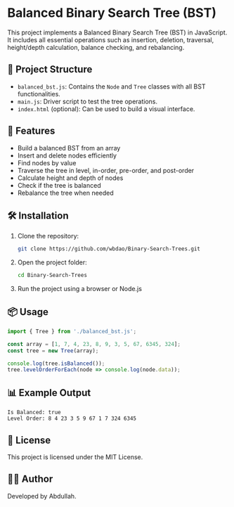 
# Balanced Binary Search Tree (BST)

This project implements a Balanced Binary Search Tree (BST) in JavaScript. It includes all essential operations such as insertion, deletion, traversal, height/depth calculation, balance checking, and rebalancing.

## 📁 Project Structure

- `balanced_bst.js`: Contains the `Node` and `Tree` classes with all BST functionalities.
- `main.js`: Driver script to test the tree operations.
- `index.html` (optional): Can be used to build a visual interface.

## 🚀 Features

- Build a balanced BST from an array
- Insert and delete nodes efficiently
- Find nodes by value
- Traverse the tree in level, in-order, pre-order, and post-order
- Calculate height and depth of nodes
- Check if the tree is balanced
- Rebalance the tree when needed

## 🛠️ Installation

1. Clone the repository:
   ```bash
   git clone https://github.com/wbdao/Binary-Search-Trees.git
   ```
2. Open the project folder:
   ```bash
   cd Binary-Search-Trees
   ```
3. Run the project using a browser or Node.js

## 📦 Usage

```javascript
import { Tree } from './balanced_bst.js';

const array = [1, 7, 4, 23, 8, 9, 3, 5, 67, 6345, 324];
const tree = new Tree(array);

console.log(tree.isBalanced());
tree.levelOrderForEach(node => console.log(node.data));
```

## 📊 Example Output

```
Is Balanced: true
Level Order: 8 4 23 3 5 9 67 1 7 324 6345
```

## 📄 License

This project is licensed under the MIT License.

## 👨‍💻 Author

Developed by Abdullah.
